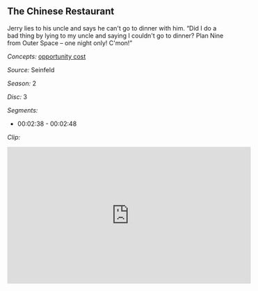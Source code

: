 ## The Chinese Restaurant

Jerry lies to his uncle and says he can't go to dinner with him.  “Did I do a bad thing by lying to my uncle and saying I couldn't go to dinner?  Plan Nine from Outer Space – one night only! C'mon!”

*Concepts:*
[opportunity cost](/concept/opportunity-cost/)

*Source:* Seinfeld

*Season:* 2

*Disc:* 3

*Segments:*

 * 00:02:38 - 00:02:48

*Clip:*

<iframe width="560" height="315" src="https://criticalcommons.org/embed?m=H0lxe5DWi" frameborder="0" allowfullscreen></iframe>
